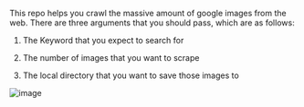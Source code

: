 This repo helps you crawl the massive amount of google images from the web. There are three arguments that you should pass, which are as follows:

1. The Keyword that you expect to search for

2. The number of images that you want to scrape

3. The local directory that you want to save those images to

![image](https://user-images.githubusercontent.com/30963732/228102356-ea1defb7-6f55-418c-9d81-c07d0989c31d.png)

